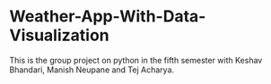 # Weather-App-With-Data-Visualization
This is the group project on python in the fifth semester with Keshav Bhandari, Manish Neupane and Tej Acharya.
